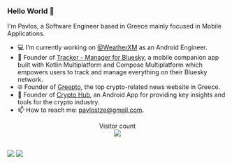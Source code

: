 ### Hello World 👋

I'm Pavlos, a Software Engineer based in Greece mainly focused in Mobile Applications.

- 💻 I’m currently working on [@WeatherXM]([https://weatherxm.com/](https://github.com/WeatherXM/wxm-android)) as an Android Engineer.
- 📲 Founder of [Tracker - Manager for Bluesky](https://linktr.ee/bluesky.tracker), a mobile companion app built with Kotlin Multiplatform and Compose Multiplatform which empowers users to track and manage everything on their Bluesky network.
- 🌐 Founder of [Greepto](https://greepto.gr/), the top crypto-related news website in Greece.
- 📲 Founder of [Crypto Hub](https://play.google.com/store/apps/details?id=com.tzegian.cryptoanalogy), an Android App for providing key insights and tools for the crypto industry.
- 📫 How to reach me: [pavlostze@gmail.com](pavlostze@gmail.com).

<p align="center"> 
  Visitor count<br>
  <img src="https://profile-counter.glitch.me/PavlosTze/count.svg" />
</p>

<br/>
<div>
  <img src="https://github-readme-stats.vercel.app/api?username=PavlosTze&show_icons=true&theme=nord&count_private=true" />
  <img src="https://github-readme-streak-stats.herokuapp.com?user=PavlosTze&theme=nord&stroke=FFFFFF" />
</div>
